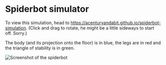 # Spiderbot simulator
To view this simulation, head to https://acenturyandabit.github.io/spiderbot-simulation.
(Click and drag to rotate, he might be a little sideways to start off. Sorry.)

The body (and its projection onto the floor) is in blue, the legs are in red and the triangle of stability is in green. 

![Screenshot of the spiderbot](https://github.com/acenturyandabit/spiderbot/raw/master/spiderbot.png "The spiderbot")
